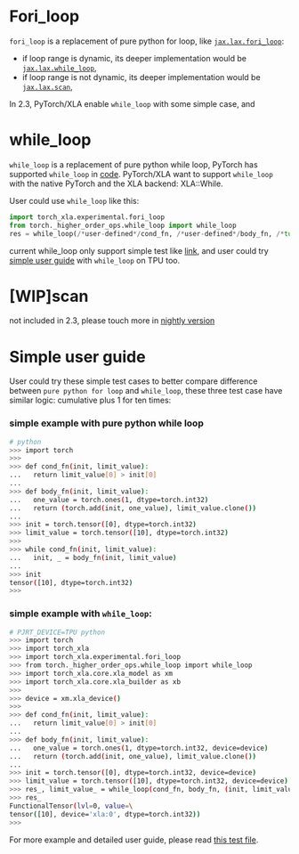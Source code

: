 # Fori_loop
`fori_loop` is a replacement of pure python for loop, like [`jax.lax.fori_loop`](https://jax.readthedocs.io/en/latest/_autosummary/jax.lax.fori_loop.html):
- if loop range is dynamic, its deeper implementation would be [`jax.lax.while_loop`](https://jax.readthedocs.io/en/latest/_autosummary/jax.lax.while_loop.html),
- if loop range is not dynamic, its deeper implementation would be [`jax.lax.scan`](https://jax.readthedocs.io/en/latest/_autosummary/jax.lax.scan.html),

In 2.3, PyTorch/XLA enable `while_loop` with some simple case, and

# while_loop
`while_loop` is a replacement of pure python while loop, PyTorch has supported `while_loop` in
[code](https://github.com/pytorch/pytorch/blob/ca6a0e1348ba7dcade1833d983b1b4ca12a5c1e1/torch/_higher_order_ops/while_loop.py#L69). 
PyTorch/XLA want to support `while_loop` with the native PyTorch and the XLA backend: XLA::While.

User could use `while_loop` like this:
```python
import torch_xla.experimental.fori_loop
from torch._higher_order_ops.while_loop import while_loop
res = while_loop(/*user-defined*/cond_fn, /*user-defined*/body_fn, /*tuple or list*/init)
```
current while_loop only support simple test like [link](https://github.com/pytorch/xla/blob/r2.3/test/test_fori_loop_with_while_loop_simple_add_dispatch_in_torch.py), and user could try [simple user guide](https://github.com/pytorch/xla/blob/ManfeiBai-patch-81/docs/fori_loop.md#simple-example-with-while_loop) with `while_loop` on TPU too.


# [WIP]scan
not included in 2.3, please touch more in [nightly version](https://github.com/pytorch/xla/blob/r2.3/torch_xla/experimental/fori_loop.py)


# Simple user guide
User could try these simple test cases to better compare difference between `pure python for loop` and `while_loop`, these three test case have similar logic: cumulative plus 1 for ten times:

### simple example with pure python while loop
```bash
# python
>>> import torch
>>> 
>>> def cond_fn(init, limit_value):
...   return limit_value[0] > init[0]
... 
>>> def body_fn(init, limit_value):
...   one_value = torch.ones(1, dtype=torch.int32)
...   return (torch.add(init, one_value), limit_value.clone())
... 
>>> init = torch.tensor([0], dtype=torch.int32)
>>> limit_value = torch.tensor([10], dtype=torch.int32)
>>> 
>>> while cond_fn(init, limit_value):
...   init, _ = body_fn(init, limit_value)
... 
>>> init
tensor([10], dtype=torch.int32)
>>>
```

### simple example with `while_loop`:
```bash
# PJRT_DEVICE=TPU python
>>> import torch
>>> import torch_xla
>>> import torch_xla.experimental.fori_loop
>>> from torch._higher_order_ops.while_loop import while_loop
>>> import torch_xla.core.xla_model as xm
>>> import torch_xla.core.xla_builder as xb
>>> 
>>> device = xm.xla_device()
>>> 
>>> def cond_fn(init, limit_value):
...   return limit_value[0] > init[0]
... 
>>> def body_fn(init, limit_value):
...   one_value = torch.ones(1, dtype=torch.int32, device=device)
...   return (torch.add(init, one_value), limit_value.clone())
... 
>>> init = torch.tensor([0], dtype=torch.int32, device=device)
>>> limit_value = torch.tensor([10], dtype=torch.int32, device=device)
>>> res_, limit_value_ = while_loop(cond_fn, body_fn, (init, limit_value))
>>> res_
FunctionalTensor(lvl=0, value=\
tensor([10], device='xla:0', dtype=torch.int32))
>>>
```

For more example and detailed user guide, please read [this test file](https://github.com/pytorch/xla/blob/r2.3/test/test_fori_loop_with_while_loop_simple_add_dispatch_in_torch.py).

